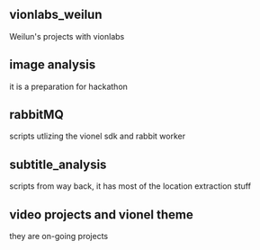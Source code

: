 ## vionlabs_weilun
Weilun's projects with vionlabs

## image analysis 
it is a preparation for hackathon

## rabbitMQ
scripts utlizing the vionel sdk and rabbit worker

## subtitle_analysis
scripts from way back, it has most of the location extraction stuff

## video projects and vionel theme
they are on-going projects
